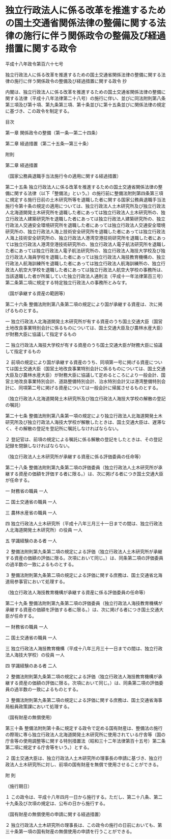 # 独立行政法人に係る改革を推進するための国土交通省関係法律の整備に関する法律の施行に伴う関係政令の整備及び経過措置に関する政令

平成十八年政令第百六十七号

独立行政法人に係る改革を推進するための国土交通省関係法律の整備に関する法律の施行に伴う関係政令の整備及び経過措置に関する政令 抄

内閣は、独立行政法人に係る改革を推進するための国土交通省関係法律の整備に関する法律（平成十八年法律第二十八号）の施行に伴い、並びに同法附則第八条第三項及び第十項、第九条第三項、第十条並びに第十五条並びに関係法律の規定に基づき、この政令を制定する。

目次

第一章 関係政令の整備（第一条―第二十四条）

第二章 経過措置（第二十五条―第三十条）

附則

第二章 経過措置

（国家公務員退職手当法施行令の適用に関する経過措置）

第二十五条 独立行政法人に係る改革を推進するための国土交通省関係法律の整備に関する法律（以下「整備法」という。）の施行前に整備法附則第四条第三項に規定する施行日前の土木研究所等を退職した者に関する国家公務員退職手当法施行令第十条の規定の適用については、独立行政法人土木研究所及び独立行政法人北海道開発土木研究所を退職した者にあっては独立行政法人土木研究所の、独立行政法人建築研究所を退職した者にあっては独立行政法人建築研究所の、独立行政法人交通安全環境研究所を退職した者にあっては独立行政法人交通安全環境研究所の、独立行政法人海上技術安全研究所を退職した者にあっては独立行政法人海上技術安全研究所の、独立行政法人港湾空港技術研究所を退職した者にあっては独立行政法人港湾空港技術研究所の、独立行政法人電子航法研究所を退職した者にあっては独立行政法人電子航法研究所の、独立行政法人海技大学校及び独立行政法人海員学校を退職した者にあっては独立行政法人海技教育機構の、独立行政法人航海訓練所を退職した者にあっては独立行政法人航海訓練所の、独立行政法人航空大学校を退職した者にあっては独立行政法人航空大学校の事務所は、当該退職した者が所属していた独立行政法人通則法（平成十一年法律第百三号）第二条第二項に規定する特定独立行政法人の事務所とみなす。

（国が承継する資産の範囲等）

第二十六条 整備法附則第八条第二項の規定により国が承継する資産は、次に掲げるものとする。

一 独立行政法人北海道開発土木研究所が有する資産のうち国土交通大臣（国営土地改良事業特別会計に係るものについては、国土交通大臣及び農林水産大臣）が財務大臣に協議して指定するもの

二 独立行政法人海技大学校が有する資産のうち国土交通大臣が財務大臣に協議して指定するもの

２ 前項の規定により国が承継する資産のうち、同項第一号に掲げる資産については国土交通大臣（国営土地改良事業特別会計に係るものについては、国土交通大臣及び農林水産大臣）が財務大臣に協議して定めるところにより一般会計、国営土地改良事業特別会計、道路整備特別会計、治水特別会計又は港湾整備特別会計に、同項第二号に掲げる資産については一般会計に帰属させるものとする。

（独立行政法人北海道開発土木研究所及び独立行政法人海技大学校の解散の登記の嘱託）

第二十七条 整備法附則第八条第一項の規定により独立行政法人北海道開発土木研究所及び独立行政法人海技大学校が解散したときは、国土交通大臣は、遅滞なく、その解散の登記を登記所に嘱託しなければならない。

２ 登記官は、前項の規定による嘱託に係る解散の登記をしたときは、その登記記録を閉鎖しなければならない。

（独立行政法人土木研究所が承継する資産に係る評価委員の任命等）

第二十八条 整備法附則第九条第二項の評価委員（独立行政法人土木研究所が承継する資産の価額を評価する者に限る。）は、次に掲げる者につき国土交通大臣が任命する。

一 財務省の職員 一人

二 国土交通省の職員 一人

三 農林水産省の職員 一人

四 独立行政法人土木研究所（平成十八年三月三十一日までの間は、独立行政法人北海道開発土木研究所）の役員 一人

五 学識経験のある者 一人

２ 整備法附則第九条第二項の規定による評価（独立行政法人土木研究所が承継する資産の価額の評価に限る。次項において同じ。）は、同条第二項の評価委員の過半数の一致によるものとする。

３ 整備法附則第九条第二項の規定による評価に関する庶務は、国土交通省北海道局参事官において処理する。

（独立行政法人海技教育機構が承継する資産に係る評価委員の任命等）

第二十九条 整備法附則第九条第二項の評価委員（独立行政法人海技教育機構が承継する資産の価額を評価する者に限る。）は、次に掲げる者につき国土交通大臣が任命する。

一 財務省の職員 一人

二 国土交通省の職員 一人

三 独立行政法人海技教育機構（平成十八年三月三十一日までの間は、独立行政法人海技大学校）の役員 一人

四 学識経験のある者 二人

２ 整備法附則第九条第二項の規定による評価（独立行政法人海技教育機構が承継する資産の価額の評価に限る。次項において同じ。）は、同条第二項の評価委員の過半数の一致によるものとする。

３ 整備法附則第九条第二項の規定による評価に関する庶務は、国土交通省海事局船員政策課において処理する。

（国有財産の無償使用）

第三十条 整備法附則第十条に規定する政令で定める国有財産は、整備法の施行の際現に専ら独立行政法人北海道開発土木研究所に使用されている庁舎等（国の庁舎等の使用調整等に関する特別措置法（昭和三十二年法律第百十五号）第二条第二項に規定する庁舎等をいう。）とする。

２ 国土交通大臣は、独立行政法人土木研究所の理事長の申請に基づき、独立行政法人土木研究所に対し、前項の国有財産を無償で使用させることができる。

附 則

（施行期日）

１ この政令は、平成十八年四月一日から施行する。ただし、第二十八条、第二十九条及び次項の規定は、公布の日から施行する。

（国有財産の無償使用の申請に関する経過措置）

２ 独立行政法人土木研究所の理事長は、この政令の施行の日前においても、第三十条第一項の国有財産の無償使用の申請を行うことができる。
